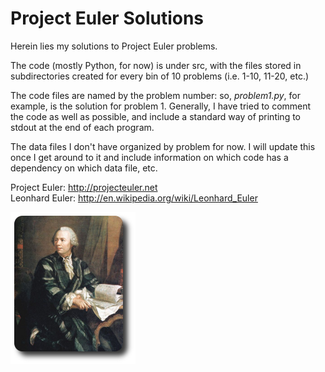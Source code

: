 Project Euler Solutions
==========================


Herein lies my solutions to Project Euler problems.

The code (mostly Python, for now) is under src, with the files stored in subdirectories created for every bin of 10 problems (i.e. 1-10, 11-20, etc.)

The code files are named by the problem number: so, *problem1.py*, for example, is the solution for problem 1.  Generally, I have tried to comment the code as well as possible, and include a standard way of printing to stdout at the end of each program.

The data files I don't have organized by problem for now.  I will update this once I get around to it and include information on which code has a dependency on which data file, etc.


Project Euler: http://projecteuler.net  
Leonhard Euler: http://en.wikipedia.org/wiki/Leonhard_Euler 

![Euler pic not found!](euler.png)
